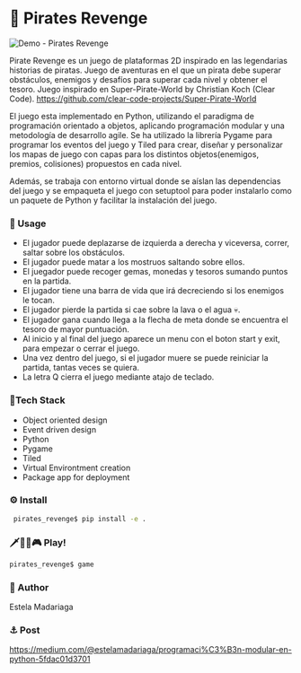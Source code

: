 
# 🧭 Pirates Revenge
![Demo - Pirates Revenge](https://github.com/estelacode/pirates_revenge/blob/main/media/pirate_revenge_github.gif)

Pirate Revenge es un juego de plataformas 2D inspirado en las legendarias historias de piratas. Juego de aventuras en el que un pirata debe superar obstáculos, enemigos y desafíos para superar cada nivel y obtener el tesoro. Juego inspirado en Super-Pirate-World by Christian Koch (Clear Code). https://github.com/clear-code-projects/Super-Pirate-World

El juego esta implementado en Python, utilizando el paradigma de programación orientado a objetos, aplicando programación modular y una metodología de desarrollo agile. Se ha utilizado la librería Pygame para programar los eventos del juego y Tiled para crear, diseñar y personalizar los mapas de juego con capas para los distintos objetos(enemigos, premios, colisiones) propuestos en cada nivel. 

Además, se trabaja con entorno virtual donde se aíslan las dependencias del juego y   se empaqueta el juego con  setuptool para poder instalarlo como un paquete de Python  y facilitar la instalación del juego.

### 🚀 Usage

* El jugador puede deplazarse de izquierda a derecha y viceversa, correr, saltar sobre los obstáculos.
* El jugador puede matar a los mostruos saltando sobre ellos.
* El juegador puede recoger gemas, monedas y tesoros sumando puntos en la partida.
* El jugador tiene una barra de vida que irá decreciendo si los enemigos le tocan.
* El jugador pierde la partida si cae sobre la lava o el agua 💀.
* El jugador gana cuando llega a la flecha de meta donde se encuentra el tesoro de mayor puntuación.
* Al inicio y al final del juego aparece un menu con el boton start y exit, para empezar o cerrar el juego.
* Una vez dentro del juego, si el jugador muere se puede reiniciar la partida, tantas veces se quiera. 
* La letra Q cierra el juego mediante atajo de teclado.
  
### 🦜Tech Stack
* Object oriented design
* Event driven design
* Python
* Pygame
* Tiled
* Virtual Environtment creation
* Package app for deployment
  
### ⚙️ Install 
```bash
 pirates_revenge$ pip install -e . 
```
### 🗡️🏴‍☠🎮 Play!
```bash
pirates_revenge$ game
```

### 👋 Author
Estela Madariaga

### ⚓ Post
https://medium.com/@estelamadariaga/programaci%C3%B3n-modular-en-python-5fdac01d3701 
